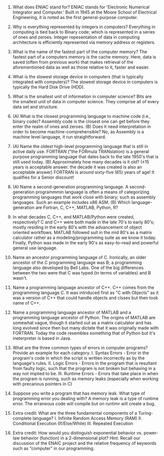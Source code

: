 1. What does ENIAC stand for?
	ENIAC stands for 'Electronic Numerical Integrator and Computer.' Built in 1945 at the Moore School of Electrical Engineering, it is noted as the first general-purpose computer.

2. Why is everything represented by integers in computers?
	Everything in computing is tied back to Binary code; which is represented in a series of ones and zeroes. Integer repesentation of data in computing architecture is efficiently represented via memory address or registers.

3. What is the name of the fastest part of the computer memory?
	The fastest part of a computers memory is the cache memory. Here, data is saved (often from previous work) that makes retrieval of the aforementioned data as well as those relative to it, faster and easier.

4. What is the slowest storage device in computers (that is typically integrated with computers)?
	The slowest storage device in computers is typically the Hard Disk Drive (HDD). 

5. What is the smallest unit of information in computer science?
	Bits are the smallest unit of data in computer science. They comprise all of every data set and structure. 

6. (A) What is the closest programming language to machine code (i.e., binary code)?
	Assembly code is the closest one can get before they enter the realm of ones and zeroes.
   (B) Does it need interpretation in order to become machine-comprehensible?
	No, as Assembly is a machine level language, it run straightforward.

7. (A) Name the oldest high-level programming language that is still in active daily use.
	FORTRAN ("the FORmula TRANslation) is a general purpose programming language that dates back to the late 1950's that is still used today.
(B) Approximately how many decades is it old? (±15 years is acceptable answer. the decade it was created is also an acceptable answer)
	FORTRAN is around sixty-five (65) years of age! It qualifies for a Senior discount!

9. (A) Name a second-generation programming language.
	A second-generation programmmin language is often a means of categorizing programming languages that work close with binary; such as assembly languages. Such an example includes x86 ASM.
(B) Which language-generation are Fortran, C, C++, MATLAB, Python, R?

10. In what decades C, C++, and MATLAB/Python were created, respectively?
	C and C++ were both made in the late 70's to early 80's; mostly residing in the early 80's with the advancement of object oriented workflows. MATLAB followed suit in the mid 80's as a matrix calculator rather as a modeling/programming suite
	as we know it today. Finally, Python was made in the early 90's as easy-to-read and powerful general use language.

11. Name an ancestor programming language of C.
	Ironically, an older ancestor of the C programming language was B; a programming language also developed by Bell Labs. One of the big differences between the two were that C was typed (in terms of variables) and B wasn't.

12. Name a programming language ancestor of C++.
	C++ comes from the programming language C. It was intriduced first as "C with Objects" as it was a version of C++ that could handle objects and clsses but then took name of C++. 

13. Name a programming language ancestor of MATLAB and a programming language ancestor of Python.
	The origins of MATLAB are somewhat vague, though it started out as a matrix calculator and has long evolved since then but many dictate that it was originally made with FORTRAN. Today the code resembles something that of Python but it's ineterpreter is based in Java.

14. What are the three common types of errors in computer programs? Provide an example for each category.
	I. Syntax Errors - Error in the program's code in which the script is written incorrectly as by the language's rules.
	II. Logic Errors - Errors in the program that is resultant from faulty logic, such that the program is not broken but behaving in a way not implied to be.
	III. Runtime Errors - Errors that take place in when the program is running, such as memory leaks (especially when working with precarious pointers in C)

15. Suppose you write a program that has memory leak. What type of programming error you dealing with?
	A memory leak is a type of runtime error. The erraneous code will compile but on runtimr will create a bug.

16. Extra credit: What are the three fundamental components of a Turing-complete language?
	I. Infinite Random Access Memory (RAM)
	II. Conditional Execution (If/Else/While)
	III. Repeated Execution 

17. Extra credit: How would you distinguish exponential behavior vs. power-law behavior (function) in a 2-dimensional plot?
Hint: Recall our discussion of the ENAIC project and the relative frequency of keywords such as “computer” in our programming.
	
